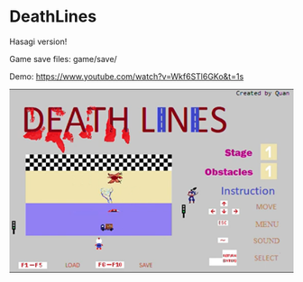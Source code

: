 # DeathLines
Hasagi version!

Game save files: game/save/

Demo: https://www.youtube.com/watch?v=Wkf6STl6GKo&t=1s

![Screenshot](https://github.com/nguyenquan9699/DeathLines/blob/master/Demo.png)
